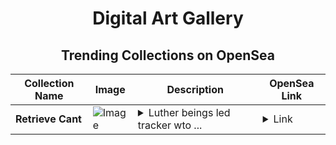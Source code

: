 <div align="center">

# Digital Art Gallery

## Trending Collections on OpenSea

| Collection Name                       | Image                                                                                     | Description                       | OpenSea Link                                                                                          |
|---------------------------------------|-------------------------------------------------------------------------------------------|-----------------------------------|--------------------------------------------------------------------------------------------------------|
| **Retrieve Cant** | ![Image](https://i.seadn.io/s/raw/files/057ddbf2443504cc01e388a79297686b.jpg?w=500&auto=format?w=200&auto=format) | <details><summary>Luther beings led tracker wto ...</summary>Luther beings led tracker wto repair</details> | <details><summary>Link</summary>[Retrieve Cant](https://opensea.io/collection/retrieve-cant)</details> |

</div>